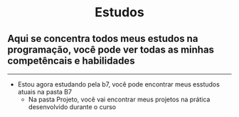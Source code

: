 <h1 align="center"> Estudos </h1>

## Aqui se concentra todos meus estudos na programação, você pode ver todas as minhas competêncais e habilidades

---

- Estou agora estudando pela b7, você pode encontrar meus esstudos atuais na pasta B7
    - Na pasta Projeto, você vai encontrar meus projetos na prática desenvolvido durante o curso